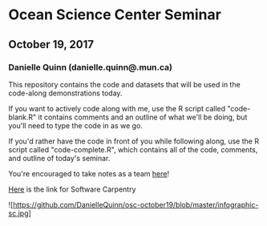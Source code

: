 # Ocean Science Center Seminar
## October 19, 2017
### Danielle Quinn (danielle.quinn@.mun.ca)

This repository contains the code and datasets that will be used in the code-along demonstrations today.

If you want to actively code along with me, use the R script called "code-blank.R" it contains comments and an outline of what we'll be doing, but you'll need to type the code in as we go.

If you'd rather have the code in front of you while following along, use the R script called "code-complete.R", which contains all of the code, comments, and outline of today's seminar.

You're encouraged to take notes as a team [here](https://etherpad.net/p/osc-19october2017)!

[Here](https://software-carpentry.org/) is the link for Software Carpentry 

![https://github.com/DanielleQuinn/osc-october19/blob/master/infographic-sc.jpg]
